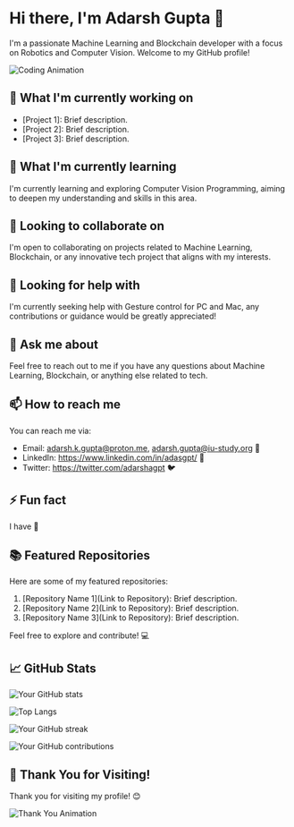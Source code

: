 # Hi there, I'm Adarsh Gupta 👋

I'm a passionate Machine Learning and Blockchain developer with a focus on Robotics and Computer Vision. Welcome to my GitHub profile!

![Coding Animation](https://media0.giphy.com/media/v1.Y2lkPTc5MGI3NjExdDBwZm5qdjZ0YWd3NGltbW14eDFwbHVwejhtNTh3NHJybnMybGsxZiZlcD12MV9pbnRlcm5hbF9naWZfYnlfaWQmY3Q9Zw/vzO0Vc8b2VBLi/giphy.gif)


## 🔭 What I'm currently working on

- [Project 1]: Brief description.
- [Project 2]: Brief description.
- [Project 3]: Brief description.

## 🌱 What I'm currently learning

I'm currently learning and exploring Computer Vision Programming, aiming to deepen my understanding and skills in this area.

## 👯 Looking to collaborate on

I'm open to collaborating on projects related to Machine Learning, Blockchain, or any innovative tech project that aligns with my interests.

## 🤔 Looking for help with

I'm currently seeking help with Gesture control for PC and Mac, any contributions or guidance would be greatly appreciated!

## 💬 Ask me about

Feel free to reach out to me if you have any questions about Machine Learning, Blockchain, or anything else related to tech.

## 📫 How to reach me

You can reach me via:
- Email: adarsh.k.gupta@proton.me, adarsh.gupta@iu-study.org 📧
- LinkedIn: https://www.linkedin.com/in/adasgpt/ 💼
- Twitter: https://twitter.com/adarshagpt 🐦

## ⚡ Fun fact

I have  🎉

## 📚 Featured Repositories

Here are some of my featured repositories:

1. [Repository Name 1](Link to Repository): Brief description.
2. [Repository Name 2](Link to Repository): Brief description.
3. [Repository Name 3](Link to Repository): Brief description.

Feel free to explore and contribute! 💻

## 📈 GitHub Stats

![Your GitHub stats](https://github-readme-stats.vercel.app/api?username=Adarshagupta&show_icons=true&theme=radical)

![Top Langs](https://github-readme-stats.vercel.app/api/top-langs/?username=Adarshagupta&layout=compact&theme=radical)

![Your GitHub streak](https://github-readme-streak-stats.herokuapp.com/?user=Adarshagupta&theme=radical)

![Your GitHub contributions](https://github-readme-stats.vercel.app/api/wakatime?username=Adarshagupta&layout=compact&theme=radical)


## 🚀 Thank You for Visiting!

Thank you for visiting my profile! 😊

![Thank You Animation](https://media1.giphy.com/media/v1.Y2lkPTc5MGI3NjExN3ppaG9mdWY3bGFnMTNqajExNWVkMzdqdWc2d2xvbm4zM3pxZmpnbiZlcD12MV9pbnRlcm5hbF9naWZfYnlfaWQmY3Q9Zw/SwyOMEpP67AH1KoLHl/giphy.gif)
